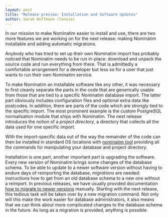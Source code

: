 ```yaml
---
layout: post
title: "Release preview: Installation and Software Updates"
author: Sarah Hoffmann (lonvia)
---
```


In our mission to make Nominatim easier to install and use, there are two more
features we are working on for the next release: making Nominatim installable
and adding automatic migrations.

Anybody who has tried to set up their own Nominatim import has probably
noticed that Nominatim needs to be run in-place: download and
unpack the source code and run everything from there. That is admittedly a
comfortable arrangement for a developer but less so for a user that just wants
to run their own Nominatim service.

To make Nominatim an installable software
like any other, it was necessary to first cleanly separate the parts in the code
that are generically usable from those that are tied to a specific Nominatim
database import. The latter part obviously includes configuration files and
optional extra data like postcodes. In addition, there are parts of the code
which are strongly tied to the specific import. The most prominent example is
the custom PostgreSQL normalisation module that ships with Nominatim. The next
release introduces the notion of a _project directory_, a directory that
collects all the data used for one specific import.

With the import-specific data out of the
way the remainder of the code can then be installed in standard OS locations
with [nominatim tool](https://nominatim.org/2021/02/25/nominatim-tool.html)
providing all the commands for manipulating your database and project directory.

Installation is one part, another important part is upgrading the software.
Every new version of Nominatim brings some changes of the database schema. To
be able to update to a newer software version without having to endure days of
reimporting the database, _migrations_ are needed: instructions how to get from
an old database schema to a new one without a reimport.
In previous releases, we have usually provided documentation
[how to migrate to newer versions](https://nominatim.org/release-docs/latest/admin/Migration/)
manually. Starting with the next release, this tedious task will be taken over
by a new migration command. Not only will this make the work easier for
database administrators, it also means that we can think about more complicated
changes to the database schema in the future. As long as a migration is provided,
anything is possible.

